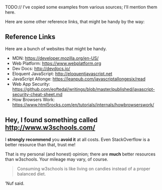 TODO:// I’ve copied some examples from various sources; I’ll mention them here.

Here are some other reference links, that might be handy by the way:

## Reference Links

Here are a bunch of websites that might be handy.

* MDN: <https://developer.mozilla.org/en-US/>
* Web Platform: <https://www.webplatform.org>
* Dev Docs: <http://devdocs.io/>
* Eloquent JavaScript: <http://eloquentjavascript.net>
* JavaScript Allonge: <https://leanpub.com/javascriptallongesix/read>
* Web App Security: <https://github.com/eoftedal/writings/blob/master/published/javascript-security-cheat-sheet.md>
* How Browsers Work: <https://www.html5rocks.com/en/tutorials/internals/howbrowserswork/>

## Hey, I found something called http://www.w3schools.com/

I **strongly recommend** you **avoid it** at all costs. Even StackOverflow is a better resource than that, trust me! 

That is my personal (and honest) opinion; there are **much** better resources than w3schools. Your mileage may vary, of course.

> Consuming w3schools is like living on candies instead of a proper balanced diet.

’Nuf said.
